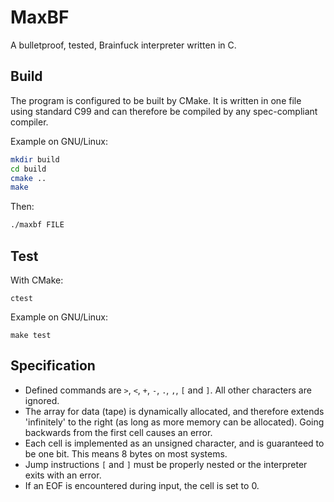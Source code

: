 # MaxBF

A bulletproof, tested, Brainfuck interpreter written in C.

## Build

The program is configured to be built by CMake. It is written in one file using
standard C99 and can therefore be compiled by any spec-compliant compiler.

Example on GNU/Linux:

```sh
mkdir build
cd build
cmake ..
make
```

Then:

```sh
./maxbf FILE
```

## Test

With CMake:

```
ctest
```

Example on GNU/Linux:

```
make test
```

## Specification

- Defined commands are `>`, `<`, `+`, `-`, `.`, `,`, `[` and `]`. All other characters
  are ignored.
- The array for data (tape) is dynamically allocated, and therefore extends 'infinitely'
  to the right (as long as more memory can be allocated). Going backwards from the first
  cell causes an error.
- Each cell is implemented as an unsigned character, and is guaranteed to be one bit. This
  means 8 bytes on most systems.
- Jump instructions `[` and `]` must be properly nested or the interpreter exits with an
  error.
- If an EOF is encountered during input, the cell is set to 0.
